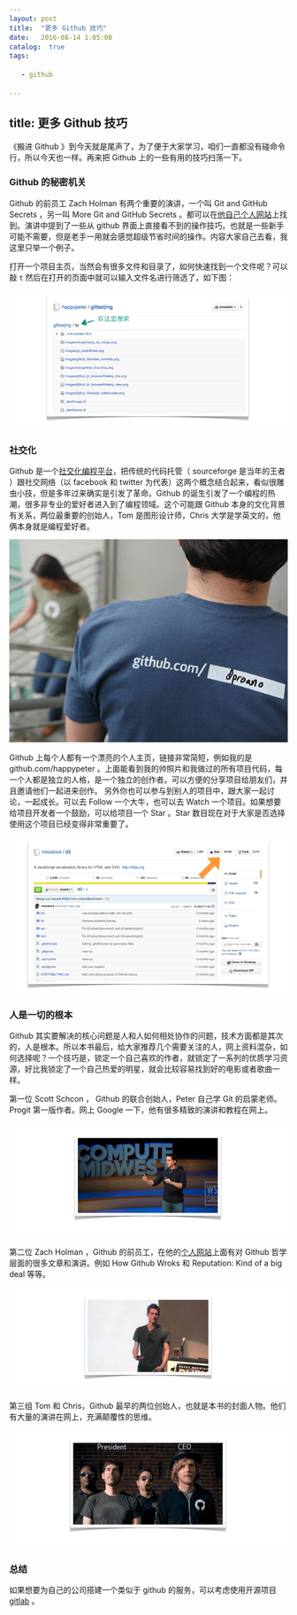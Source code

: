 ```yaml
---
layout: post
title:  "更多 Github 技巧"
date:   2016-08-14 1:05:00
catalog:  true
tags:

   - github
   
---
```

title: 更多 Github 技巧
---

《搬进 Github 》到今天就是尾声了，为了便于大家学习，咱们一直都没有碰命令行，所以今天也一样。再来把 Github 上的一些有用的技巧扫荡一下。

### Github 的秘密机关

Github 的前员工 Zach Holman 有两个重要的演讲，一个叫 Git and GitHub Secrets ，另一叫 More Git and GitHub Secrets 。都可以在[他自己个人网站](http://zachholman.com/talks)上找到。演讲中提到了一些从 github 界面上直接看不到的操作技巧。也就是一些新手可能不需要，但是老手一用就会感觉超级节省时间的操作。内容大家自己去看，我这里只举一个例子。

打开一个项目主页，当然会有很多文件和目录了，如何快速找到一个文件呢？可以敲 `t` 然后在打开的页面中就可以输入文件名进行筛选了，如下图：

![](/images/more/search.png)

### 社交化

Github 是一个[社交化编程平台](https://guides.github.com/activities/socialize/
)，把传统的代码托管（ sourceforge 是当年的王者 ）跟社交网络（以 facebook 和 twitter 为代表）这两个概念结合起来，看似很雕虫小技，但是多年过来确实是引发了革命。Github 的诞生引发了一个编程的热潮，很多非专业的爱好者进入到了编程领域。这个可能跟 Github 本身的文化背景有关系，两位最重要的创始人，Tom 是图形设计师，Chris 大学是学英文的，他俩本身就是编程爱好者。

![](/images/more/pretty_url.jpg)

Github 上每个人都有一个漂亮的个人主页，链接非常简短，例如我的是  github.com/happypeter 。上面能看到我的帅照片和我做过的所有项目代码，每一个人都是独立的人格，是一个独立的创作者。可以方便的分享项目给朋友们，并且邀请他们一起进来创作。 另外你也可以参与到别人的项目中，跟大家一起讨论，一起成长。可以去 Follow 一个大牛，也可以去 Watch 一个项目。如果想要给项目开发者一个鼓励，可以给项目一个 Star 。Star 数目现在对于大家是否选择使用这个项目已经变得非常重要了。

![](/images/more/star.png)

### 人是一切的根本

Github 其实要解决的核心问题是人和人如何相处协作的问题，技术方面都是其次的，人是根本。所以本书最后，给大家推荐几个需要关注的人，网上资料混杂，如何选择呢？一个技巧是，锁定一个自己喜欢的作者，就锁定了一系列的优质学习资源，好比我锁定了一个自己热爱的明星，就会比较容易找到好的电影或者歌曲一样。

第一位 Scott Schcon ， Github 的联合创始人，Peter 自己学 Git 的启蒙老师。 Progit 第一版作者。网上 Google 一下，他有很多精致的演讲和教程在网上。

![](/images/more/scott.png)


第二位 Zach Holman ，Github 的前员工，在他的[个人网站](http://zachholman.com/)上面有对 Github 哲学层面的很多文章和演讲。例如 How Github Wroks 和 Reputation: Kind of a big deal 等等。

![](/images/more/zach.png)


第三组 Tom 和 Chris，Github 最早的两位创始人，也就是本书的封面人物。他们有大量的演讲在网上，充满颠覆性的思维。

![](/images/more/tom_chris.png)

### 总结

如果想要为自己的公司搭建一个类似于 github 的服务，可以考虑使用开源项目 [gitlab](https://github.com/gitlabhq/gitlabhq) 。
